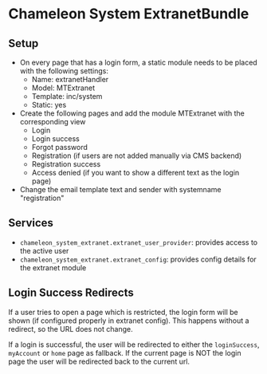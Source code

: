# Chameleon System ExtranetBundle

## Setup

* On every page that has a login form, a static module needs to be placed with the following settings:
   * Name: extranetHandler
   * Model: MTExtranet
   * Template: inc/system
   * Static: yes
* Create the following pages and add the module MTExtranet with the corresponding view
   * Login
   * Login success
   * Forgot password
   * Registration (if users are not added manually via CMS backend)
   * Registration success
   * Access denied (if you want to show a different text as the login page)
* Change the email template text and sender with systemname "registration"

## Services

- `chameleon_system_extranet.extranet_user_provider`: provides access to the active user
- `chameleon_system_extranet.extranet_config`: provides config details for the extranet module

## Login Success Redirects

If a user tries to open a page which is restricted, the login form will be shown (if configured properly in extranet config). This happens without a redirect, so the URL does not change.

If a login is successful, the user will be redirected to either the `loginSuccess`, `myAccount` or `home` page as fallback. If the current page is NOT the login page the user will be redirected back to the current url.